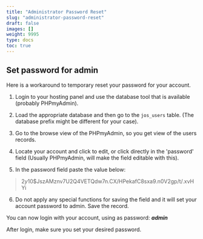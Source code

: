 ```yaml
---
title: "Administrator Password Reset"
slug: "administrator-password-reset"
draft: false
images: []
weight: 9995
type: docs
toc: true
---
```


## Set password for admin
Here is a workaround to temporary reset your password for your account. 

1. Login to your hosting panel and use the database tool that is available (probably PHPmyAdmin). 

2. Load the appropriate database and then go to the `jos_users` table. (The database prefix might be different for your case).
3. Go to the browse view of the PHPmyAdmin, so you get view of the users records. 
4. Locate your account and click to edit, or click directly in the 'password' field (Usually PHPmyAdmin, will make the field editable with this). 
5. In the password field paste the value below: 

> $2y$10$JszAMznv7U2Q4VETQdw7n.CX/HPekafC8sxa9.n0V2gp/t/.xvHYi

6. Do not apply any special functions for saving the field and it will set your account password to admin. Save the record.



You can now login with your account, using as password: ***admin***

After login, make sure you set your desired password.

